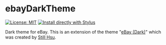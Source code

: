 # ebayDarkTheme
[![License: MIT](https://img.shields.io/badge/License-MIT-darkblue.svg)](/LICENSE)
[![Install directly with Stylus](https://img.shields.io/badge/Install%20directly%20with-Stylus-285959.svg)](https://raw.githubusercontent.com/AKASGaming/ebayDarkTheme/master/ebayDarkTheme.user.css)

Dark theme for eBay. This is an extension of the theme "[eBay (Dark)](https://github.com/Still34/azura-styles)" which was created by [Still Hsu](https://stillu.cc/).
